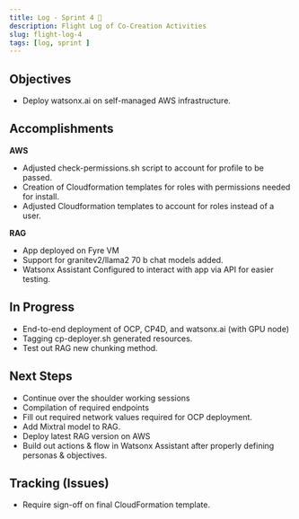 ```yaml
---
title: Log - Sprint 4 🛫
description: Flight Log of Co-Creation Activities
slug: flight-log-4
tags: [log, sprint ]
---
```


## Objectives

- Deploy watsonx.ai on self-managed AWS infrastructure.

## Accomplishments
**AWS**
- Adjusted check-permissions.sh script to account for profile to be passed.
- Creation of Cloudformation templates for roles with permissions needed for install.
- Adjusted Cloudformation templates to account for roles instead of a user.
  
**RAG**
- App deployed on Fyre VM
- Support for granitev2/llama2 70 b chat models added.
- Watsonx Assistant Configured to interact with app via API for easier testing.



## In Progress
- End-to-end deployment of OCP, CP4D, and watsonx.ai (with GPU node)
- Tagging cp-deployer.sh generated resources.
- Test out RAG new chunking method.



## Next Steps
- Continue over the shoulder working sessions
- Compilation of required endpoints
- Fill out required network values required for OCP deployment.
- Add Mixtral model to RAG.  
- Deploy latest RAG version on AWS
- Build out actions & flow in Watsonx Assistant after properly defining personas & objectives.


## Tracking (Issues)
- Require sign-off on final CloudFormation template.
